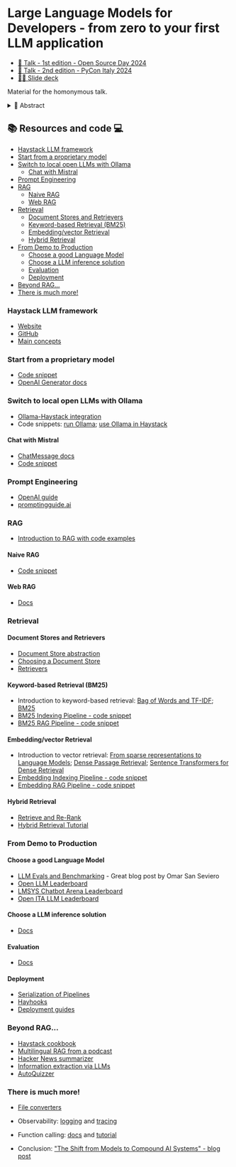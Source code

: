 # Large Language Models for Developers - from zero to your first LLM application
- [🍿 Talk - 1st edition - Open Source Day 2024](https://www.youtube.com/watch?v=L6sUztYJXT8)
- [🍿 Talk - 2nd edition - PyCon Italy 2024](https://www.youtube.com/watch?v=R_C0IJmAHrQ)
- [🧑‍🏫 Slide deck](./slide_deck.pdf)

Material for the homonymous talk.

<details><summary>📝 Abstract</summary>
The rise of ChatGPT and Large Language Models has revolutionized the tech landscape, leaving developers overwhelmed by the infinite opportunities and intrigued by the technical challenges posed by their complex nature.

This session provides a developer-centric introduction to LLMs, focused on practical applications. No pre-existing knowledge of LLMs and NLP is required.

You will gain insights into: using closed and open-source models, how to effectively prompt LLMs, vector databases, implementing Retrieval Augmented Generation applications (answer generation based on your data), building more complex applications.

Through a hands-on approach, I will show code examples using open-source tools: Haystack LLM framework, Hugging Face Transformers, Ollama, and more. I will also show how you can switch from proprietary to open models.
</details>

## 📚 Resources and code ‍💻


- [Haystack LLM framework](#haystack-llm-framework)
- [Start from a proprietary model](#start-from-a-proprietary-model)
- [Switch to local open LLMs with Ollama](#switch-to-local-open-llms-with-ollama)
  - [Chat with Mistral](#chat-with-mistral)
- [Prompt Engineering](#prompt-engineering)
- [RAG](#rag)
  - [Naive RAG](#naive-rag)
  - [Web RAG](#web-rag)
- [Retrieval](#retrieval)
  - [Document Stores and Retrievers](#document-stores-and-retrievers)
  - [Keyword-based Retrieval (BM25)](#keyword-based-retrieval-bm25)
  - [Embedding/vector Retrieval](#embeddingvector-retrieval)
  - [Hybrid Retrieval](#hybrid-retrieval)
- [From Demo to Production](#from-demo-to-production)
  - [Choose a good Language Model](#choose-a-good-language-model)
  - [Choose a LLM inference solution](#choose-a-llm-inference-solution)
  - [Evaluation](#evaluation)
  - [Deployment](#deployment)
- [Beyond RAG...](#beyond-rag)
- [There is much more!](#there-is-much-more)


### Haystack LLM framework
- [Website](https://haystack.deepset.ai?utm_campaign=developer-relations&utm_source=pycon-it)
- [GitHub](https://github.com/deepset-ai/haystack)
- [Main concepts](https://docs.haystack.deepset.ai/docs/components_overview?utm_campaign=developer-relations&utm_source=pycon-it)

### Start from a proprietary model
- [Code snippet](./code/start.py)
- [OpenAI Generator docs](https://docs.haystack.deepset.ai/docs/openaigenerator?utm_campaign=developer-relations&utm_source=pycon-it)

### Switch to local open LLMs with Ollama
- [Ollama-Haystack integration](https://haystack.deepset.ai/integrations/ollama?utm_campaign=developer-relations&utm_source=pycon-it)
- Code snippets: [run Ollama](./code/ollama.sh); [use Ollama in Haystack](./code/switch_to_ollama.py)

#### Chat with Mistral
- [ChatMessage docs](https://docs.haystack.deepset.ai/docs/data-classes#chatmessage)
- [Code snippet](./code/chat_w_mistral.py)

### Prompt Engineering
- [OpenAI guide](https://platform.openai.com/docs/guides/prompt-engineering)
- [promptingguide.ai](https://www.promptingguide.ai/)

### RAG
- [Introduction to RAG with code examples](https://haystack.deepset.ai/blog/rag-pipelines-from-scratch?utm_campaign=developer-relations&utm_source=pycon-it)

#### Naive RAG
- [Code snippet](./code/naive_rag.py)

#### Web RAG
- [Docs](https://docs.haystack.deepset.ai/docs/serperdevwebsearch?utm_campaign=developer-relations&utm_source=pycon-it)

### Retrieval

#### Document Stores and Retrievers
- [Document Store abstraction](https://docs.haystack.deepset.ai/docs/document-store?utm_campaign=developer-relations&utm_source=pycon-it)
- [Choosing a Document Store](https://docs.haystack.deepset.ai/docs/choosing-a-document-store?utm_campaign=developer-relations&utm_source=pycon-it)
- [Retrievers](https://docs.haystack.deepset.ai/docs/retrievers?utm_campaign=developer-relations&utm_source=pycon-it)

#### Keyword-based Retrieval (BM25)
- Introduction to keyword-based retrieval: [Bag of Words and TF-IDF](https://github.com/anakin87/neural-search-pills/blob/main/pills/sparse-bow-tfidf.md); [BM25](https://github.com/anakin87/neural-search-pills/blob/main/pills/sparse-bm25.md)
- [BM25 Indexing Pipeline - code snippet](./code/bm25_indexing.py)
- [BM25 RAG Pipeline - code snippet](./code/bm25_rag.py)

#### Embedding/vector Retrieval
- Introduction to vector retrieval: [From sparse representations to Language Models](https://github.com/anakin87/neural-search-pills/blob/main/pills/from-sparse-to-lm.md); [Dense Passage Retrieval](https://github.com/anakin87/neural-search-pills/blob/main/pills/dpr.md); [Sentence Transformers for Dense Retrieval](https://github.com/anakin87/neural-search-pills/blob/main/pills/sbert.md)
- [Embedding Indexing Pipeline - code snippet](./code/embed_indexing.py)
- [Embedding RAG Pipeline - code snippet](./code/embed_rag.py)

#### Hybrid Retrieval
- [Retrieve and Re-Rank](https://github.com/anakin87/neural-search-pills/blob/main/pills/retrieve-re-rank.md)
- [Hybrid Retrieval Tutorial](https://haystack.deepset.ai/tutorials/33_hybrid_retrieval?utm_campaign=developer-relations&utm_source=pycon-it)

### From Demo to Production

#### Choose a good Language Model
- [LLM Evals and Benchmarking](https://osanseviero.github.io/hackerllama/blog/posts/llm_evals/) - Great blog post by Omar San Seviero
- [Open LLM Leaderboard](https://huggingface.co/spaces/HuggingFaceH4/open_llm_leaderboard)
- [LMSYS Chatbot Arena Leaderboard](https://chat.lmsys.org/)
- [Open ITA LLM Leaderboard](https://huggingface.co/spaces/HuggingFaceH4/open_llm_leaderboard)

#### Choose a LLM inference solution
- [Docs](https://docs.haystack.deepset.ai/docs/choosing-the-right-generator?utm_campaign=developer-relations&utm_source=pycon-it)

#### Evaluation
- [Docs](https://docs.haystack.deepset.ai/docs/evaluation?utm_campaign=developer-relations&utm_source=pycon-it)

#### Deployment
- [Serialization of Pipelines](https://docs.haystack.deepset.ai/docs/serialization?utm_campaign=developer-relations&utm_source=pycon-it)
- [Hayhooks](https://docs.haystack.deepset.ai/docs/hayhooks?utm_campaign=developer-relations&utm_source=pycon-it)
- [Deployment guides](https://docs.haystack.deepset.ai/docs/deployment?utm_campaign=developer-relations&utm_source=pycon-it)

### Beyond RAG...
- [Haystack cookbook](https://github.com/deepset-ai/haystack-cookbook)
- [Multilingual RAG from a podcast](https://colab.research.google.com/github/deepset-ai/haystack-cookbook/blob/main/notebooks/multilingual_rag_podcast.ipynb)
- [Hacker News summarizer](https://huggingface.co/spaces/Tuana/hackernews-summaries)
- [Information extraction via LLMs](https://colab.research.google.com/github/deepset-ai/haystack-cookbook/blob/main/notebooks/information_extraction_raven.ipynb)
- [AutoQuizzer](https://huggingface.co/spaces/deepset/autoquizzer)

### There is much more!
- [File converters](https://docs.haystack.deepset.ai/docs/file-converters?utm_campaign=developer-relations&utm_source=pycon-it)
- Observability: [logging](https://docs.haystack.deepset.ai/docs/logging?utm_campaign=developer-relations&utm_source=pycon-it) and [tracing](https://docs.haystack.deepset.ai/docs/tracing?utm_campaign=developer-relations&utm_source=pycon-it)
- Function calling: [docs](https://docs.haystack.deepset.ai/docs/function-calling?utm_campaign=developer-relations&utm_source=pycon-it) and [tutorial](https://haystack.deepset.ai/tutorials/40_building_chat_application_with_function_calling?utm_campaign=developer-relations&utm_source=pycon-it)

- Conclusion: ["The Shift from Models to Compound AI Systems" - blog post](https://bair.berkeley.edu/blog/2024/02/18/compound-ai-systems/)
